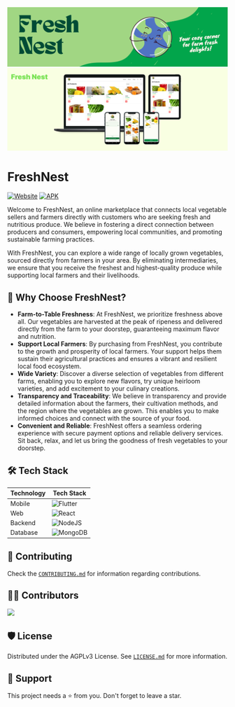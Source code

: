 <img src="./images/freshnest_banner.png"  />
<img src="./images/github_banner.png">

# FreshNest
  
[![Website](https://img.shields.io/badge/FreshNest-Website-brightgreen)](https://fresh-nest.netlify.app/)
[![APK](https://img.shields.io/badge/FreshNest-APK-orange)](https://github.com/AmanNegi/FreshNest/releases/tag/v0.0.3)


Welcome to FreshNest, an online marketplace that connects local vegetable sellers and farmers directly with customers who are seeking fresh and nutritious produce. We believe in fostering a direct connection between producers and consumers, empowering local communities, and promoting sustainable farming practices.

With FreshNest, you can explore a wide range of locally grown vegetables, sourced directly from farmers in your area. By eliminating intermediaries, we ensure that you receive the freshest and highest-quality produce while supporting local farmers and their livelihoods.

## 🥦 Why Choose FreshNest?
- **Farm-to-Table Freshness**: At FreshNest, we prioritize freshness above all. Our vegetables are harvested at the peak of ripeness and delivered directly from the farm to your doorstep, guaranteeing maximum flavor and nutrition.
- **Support Local Farmers**: By purchasing from FreshNest, you contribute to the growth and prosperity of local farmers. Your support helps them sustain their agricultural practices and ensures a vibrant and resilient local food ecosystem.
- **Wide Variety**: Discover a diverse selection of vegetables from different farms, enabling you to explore new flavors, try unique heirloom varieties, and add excitement to your culinary creations.
- **Transparency and Traceability**: We believe in transparency and provide detailed information about the farmers, their cultivation methods, and the region where the vegetables are grown. This enables you to make informed choices and connect with the source of your food.
- **Convenient and Reliable**: FreshNest offers a seamless ordering experience with secure payment options and reliable delivery services. Sit back, relax, and let us bring the goodness of fresh vegetables to your doorstep.

## 🛠️ Tech Stack

| Technology | Tech Stack |
| --- | --- |
| Mobile | ![Flutter](https://img.shields.io/badge/Flutter-%2302569B.svg?style=for-the-badge&logo=Flutter&logoColor=white) |
| Web | ![React](https://img.shields.io/badge/react-%2320232a.svg?style=for-the-badge&logo=react&logoColor=%2361DAFB) |
| Backend | ![NodeJS](https://img.shields.io/badge/node.js-6DA55F?style=for-the-badge&logo=node.js&logoColor=white) |
| Database | ![MongoDB](https://img.shields.io/badge/MongoDB-%234ea94b.svg?style=for-the-badge&logo=mongodb&logoColor=white) |

## 🤝 Contributing
Check the [`CONTRIBUTING.md`](./docs/CONTRIBUTING.md) for information regarding contributions.

## 👨‍💻 Contributors
<a href="https://github.com/AmanNegi/FreshNest/graphs/contributors">
  <img src="https://contrib.rocks/image?repo=AmanNegi/FreshNest" />
</a>


## 🛡️ License
Distributed under the AGPLv3 License. See [`LICENSE.md`](./LICENSE) for more information.

## 🙏 Support
This project needs a ⭐️ from you. Don't forget to leave a star.



